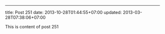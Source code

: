 ---
title: Post 251
date: 2013-10-28T01:44:55+07:00
updated: 2013-03-28T07:38:06+07:00

This is content of post 251